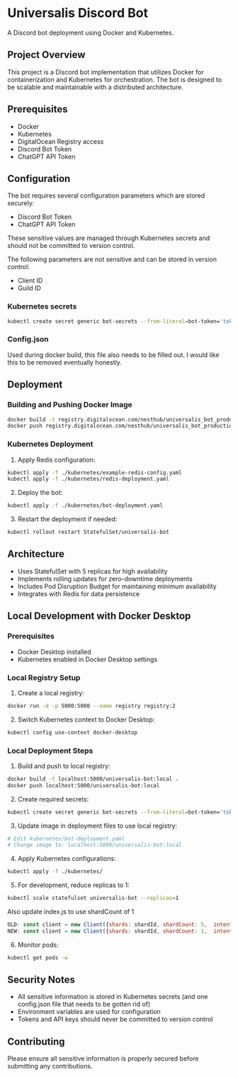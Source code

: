 # Universalis Discord Bot

A Discord bot deployment using Docker and Kubernetes.

## Project Overview

This project is a Discord bot implementation that utilizes Docker for containerization and Kubernetes for orchestration. The bot is designed to be scalable and maintainable with a distributed architecture.

## Prerequisites

- Docker
- Kubernetes
- DigitalOcean Registry access
- Discord Bot Token
- ChatGPT API Token

## Configuration

The bot requires several configuration parameters which are stored securely:

- Discord Bot Token
- ChatGPT API Token

These sensitive values are managed through Kubernetes secrets and should not be committed to version control.

The following parameters are not sensitive and can be stored in version control:

- Client ID
- Guild ID

### Kubernetes secrets

```bash
kubectl create secret generic bot-secrets --from-literal=bot-token='token' --from-literal=chatgpt-token='token'
```

### Config.json

Used during docker build, this file also needs to be filled out. I would like this to be removed eventually honestly.

## Deployment

### Building and Pushing Docker Image

```bash
docker build -t registry.digitalocean.com/nesthub/universalis_bot_production:latest .
docker push registry.digitalocean.com/nesthub/universalis_bot_production
```

### Kubernetes Deployment

1. Apply Redis configuration:
```bash
kubectl apply -f ./kubernetes/example-redis-config.yaml
kubectl apply -f ./kubernetes/redis-deployment.yaml
```

2. Deploy the bot:
```bash
kubectl apply -f ./kubernetes/bot-deployment.yaml
```

3. Restart the deployment if needed:
```bash
kubectl rollout restart StatefulSet/universalis-bot
```

## Architecture

- Uses StatefulSet with 5 replicas for high availability
- Implements rolling updates for zero-downtime deployments
- Includes Pod Disruption Budget for maintaining minimum availability
- Integrates with Redis for data persistence

## Local Development with Docker Desktop

### Prerequisites
- Docker Desktop installed
- Kubernetes enabled in Docker Desktop settings

### Local Registry Setup

1. Create a local registry:
```bash
docker run -d -p 5000:5000 --name registry registry:2
```

2. Switch Kubernetes context to Docker Desktop:
```bash
kubectl config use-context docker-desktop
```

### Local Deployment Steps

1. Build and push to local registry:
```bash
docker build -t localhost:5000/universalis-bot:local .
docker push localhost:5000/universalis-bot:local
```

2. Create required secrets:
```bash
kubectl create secret generic bot-secrets --from-literal=bot-token='token' --from-literal=chatgpt-token='token'
```

3. Update image in deployment files to use local registry:
```bash
# Edit kubernetes/bot-deployment.yaml
# Change image to: localhost:5000/universalis-bot:local
```

4. Apply Kubernetes configurations:
```bash
kubectl apply -f ./kubernetes/
```

5. For development, reduce replicas to 1:
```bash
kubectl scale statefulset universalis-bot --replicas=1
```

Also update index.js to use shardCount of 1

```js
OLD: const client = new Client({shards: shardId, shardCount: 5,  intents: [GatewayIntentBits.Guilds, GatewayIntentBits.DirectMessages], partials: [Partials.Channel] });
NEW: const client = new Client({shards: shardId, shardCount: 1,  intents: [GatewayIntentBits.Guilds, GatewayIntentBits.DirectMessages], partials: [Partials.Channel] });
```

6. Monitor pods:
```bash
kubectl get pods -w
```

## Security Notes

- All sensitive information is stored in Kubernetes secrets (and one config.json file that needs to be gotten rid of)
- Environment variables are used for configuration
- Tokens and API keys should never be committed to version control

## Contributing

Please ensure all sensitive information is properly secured before submitting any contributions.

